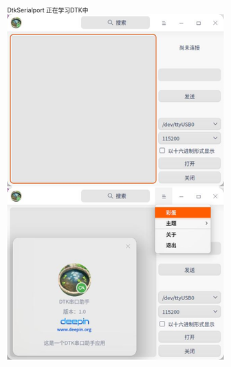 DtkSerialport
正在学习DTK中
![运行效果图1](https://github.com/houyawei-NO1/DtkSerialport/blob/master/%E6%88%AA%E5%9B%BE%E5%BD%95%E5%B1%8F_DtkSerialport_20210102181832.jpg)
![运行效果图2](https://github.com/houyawei-NO1/DtkSerialport/blob/master/%E6%88%AA%E5%9B%BE%E5%BD%95%E5%B1%8F_DtkSerialport_20210102181916.jpg)
